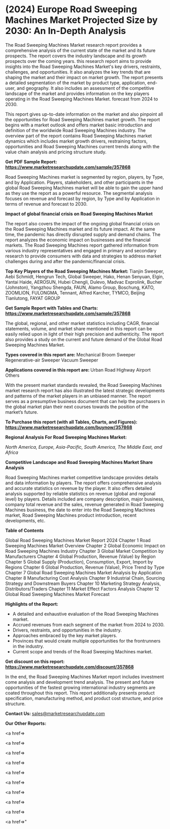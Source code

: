# (2024) Europe Road Sweeping Machines Market Projected Size by 2030: An In-Depth Analysis

The Road Sweeping Machines Market research report provides a comprehensive analysis of the current state of the market and its future prospects. The report covers the industry landscape and its growth prospects over the coming years. this research report aims to provide insights into the Road Sweeping Machines Market's key drivers, restraints, challenges, and opportunities. It also analyzes the key trends that are shaping the market and their impact on market growth. The report presents a detailed segmentation of the market by product type, application, end-user, and geography. It also includes an assessment of the competitive landscape of the market and provides information on the key players operating in the Road Sweeping Machines Market. forecast from 2024 to 2030.

This report gives up-to-date information on the market and also pinpoint all the opportunities for Road Sweeping Machines market growth. The report begins with a market outlook and offers market basic introduction and definition of the worldwide Road Sweeping Machines industry. The overview part of the report contains Road Sweeping Machines market dynamics which includes market growth drivers, restraining factors, opportunities and Road Sweeping Machines current trends along with the value chain analysis and pricing structure study.

<strong><b>Get PDF Sample Report: <a href=https://www.marketresearchupdate.com/sample/357868>https://www.marketresearchupdate.com/sample/357868</a></b></strong>

Road Sweeping Machines market is segmented by region, players, by Type, and by Application. Players, stakeholders, and other participants in the global Road Sweeping Machines market will be able to gain the upper hand as they use the report as a powerful resource. The segmental analysis focuses on revenue and forecast by region, by Type and by Application in terms of revenue and forecast to 2030.

<strong><b>Impact of global financial crisis on Road Sweeping Machines Market</b></strong>

The report also covers the impact of the ongoing global financial crisis on the Road Sweeping Machines market and its future impact. At the same time, the pandemic has directly disrupted supply and demand chains. The report analyzes the economic impact on businesses and the financial markets. The Road Sweeping Machines report gathered information from various industry representatives and engaged in primary and secondary research to provide consumers with data and strategies to address market challenges during and after the pandemic/financial crisis.

<strong><b>Top Key Players of the Road Sweeping Machines Market:
</b></strong>Tianjin Sweeper, Aebi Schmidt, Hengrun Tech, Global Sweeper, Hako, Henan Senyuan, Elgin, Yantai Haide, AEROSUN, Hubei Chengli, Dulevo, Madvac Exprolink, Bucher (Johnston), Yangzhou Shengda, FAUN, Alamo Group, Boschung, KATO, ZOOMLION, FULONGMA, Tennant, Alfred Karcher, TYMCO, Beijing Tianlutong, FAYAT GROUP<strong><b>
</b></strong>

<strong><b>Get Sample Report with Tables and Charts: <a href=https://www.marketresearchupdate.com/sample/357868>https://www.marketresearchupdate.com/sample/357868</a></b></strong>

The global, regional, and other market statistics including CAGR, financial statements, volume, and market share mentioned in this report can be easily relied upon in light of their high precision and authenticity. The report also provides a study on the current and future demand of the Global Road Sweeping Machines Market.

<strong><b>Types covered in this report are:
</b></strong>Mechanical Broom Sweeper
Regenerative-air Sweeper
Vacuum Sweeper<strong><b>
</b></strong>

<strong><b>Applications covered in this report are:
</b></strong>Urban Road
Highway
Airport
Others<strong><b>
</b></strong>

With the present market standards revealed, the Road Sweeping Machines market research report has also illustrated the latest strategic developments and patterns of the market players in an unbiased manner. The report serves as a presumptive business document that can help the purchasers in the global market plan their next courses towards the position of the market’s future.

<strong><b>To Purchase this report (with all Tables, Charts, and Figures): <a href=https://www.marketresearchupdate.com/buynow/357868>https://www.marketresearchupdate.com/buynow/357868</a></b></strong>

<strong><b>Regional Analysis For Road Sweeping Machines Market:</b></strong>

<em><i>North America, Europe, Asia-Pacific, South America, The Middle East, and Africa</i></em>

<strong><b>Competitive Landscape and Road Sweeping Machines Market Share Analysis</b></strong>

Road Sweeping Machines market competitive landscape provides details and data information by players. The report offers comprehensive analysis and accurate statistics on revenue by the player. It also offers detailed analysis supported by reliable statistics on revenue (global and regional level) by players. Details included are company description, major business, company total revenue and the sales, revenue generated in Road Sweeping Machines business, the date to enter into the Road Sweeping Machines market, Road Sweeping Machines product introduction, recent developments, etc.

<strong><b>Table of Contents</b></strong>

Global Road Sweeping Machines Market Report 2024
Chapter 1 Road Sweeping Machines Market Overview
Chapter 2 Global Economic Impact on Road Sweeping Machines Industry
Chapter 3 Global Market Competition by Manufacturers
Chapter 4 Global Production, Revenue (Value) by Region
Chapter 5 Global Supply (Production), Consumption, Export, Import by Regions
Chapter 6 Global Production, Revenue (Value), Price Trend by Type
Chapter 7 Global Road Sweeping Machines Market Analysis by Application
Chapter 8 Manufacturing Cost Analysis
Chapter 9 Industrial Chain, Sourcing Strategy and Downstream Buyers
Chapter 10 Marketing Strategy Analysis, Distributors/Traders
Chapter 11 Market Effect Factors Analysis
Chapter 12 Global Road Sweeping Machines Market Forecast

<strong><b>Highlights of the Report:</b></strong>

- A detailed and exhaustive evaluation of the Road Sweeping Machines market.
- Accrued revenues from each segment of the market from 2024 to 2030.
- Drivers, restraints, and opportunities in the industry.
- Approaches embraced by the key market players.
- Provinces that would create multiple opportunities for the frontrunners in the industry.
- Current scope and trends of the Road Sweeping Machines market.

<strong><b>Get discount on this report: <a href=https://www.marketresearchupdate.com/discount/357868>https://www.marketresearchupdate.com/discount/357868</a></b></strong>

In the end, the Road Sweeping Machines Market report includes investment come analysis and development trend analysis. The present and future opportunities of the fastest growing international industry segments are coated throughout this report. This report additionally presents product specification, manufacturing method, and product cost structure, and price structure.

<strong><b>Contact Us:
</b></strong>sales@marketresearchupdate.com

<strong>Our Other Reports:</strong>

<a href=></a>

<a href=></a>

<a href=></a>

<a href=></a>

<a href=></a>

<a href=></a>

<a href=></a>

<a href=></a>

<a href=></a>

<a href=></a>"

